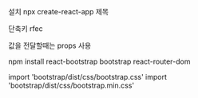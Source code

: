 설치 
npx create-react-app 제목

단축키
rfec

값을 전달할때는 
props 사용


npm install react-bootstrap bootstrap react-router-dom

import 'bootstrap/dist/css/bootstrap.css'
import 'bootstrap/dist/css/bootstrap.min.css'

